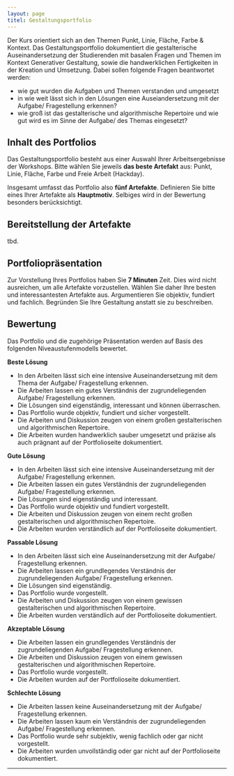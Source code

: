 ```yaml
---
layout: page
titel: Gestaltungsportfolio
---
```


Der Kurs orientiert sich an den Themen Punkt, Linie, Fläche, Farbe & Kontext. Das Gestaltungsportfolio dokumentiert die gestalterische Auseinandersetzung der Studierenden mit basalen Fragen und Themen im Kontext Generativer Gestaltung, sowie die handwerklichen Fertigkeiten in der Kreation und Umsetzung. Dabei sollen folgende Fragen beantwortet werden:

- wie gut wurden die Aufgaben und Themen verstanden und umgesetzt
- in wie weit lässt sich in den Lösungen eine Auseiandersetzung mit der Aufgabe/ Fragestellung erkennen?
- wie groß ist das gestalterische und algorithmische Repertoire und wie gut wird es im Sinne der Aufgabe/ des Themas eingesetzt?

## Inhalt des Portfolios

Das Gestaltungsportfolio besteht aus einer Auswahl Ihrer Arbeitsergebnisse der Workshops. Bitte wählen Sie jeweils **das beste Artefakt** aus: Punkt, Linie, Fläche, Farbe und Freie Arbeit (Hackday).

Insgesamt umfasst das Portfolio also **fünf Artefakte**. Definieren Sie bitte eines Ihrer Artefakte als **Hauptmotiv**. Selbiges wird in der Bewertung besonders berücksichtigt. 

## Bereitstellung der Artefakte
tbd.


## Portfoliopräsentation

Zur Vorstellung Ihres Portfolios haben Sie **7 Minuten** Zeit. Dies wird nicht ausreichen, um alle Artefakte vorzustellen. Wählen Sie daher Ihre besten und interessantesten Artefakte aus. Argumentieren Sie objektiv, fundiert und fachlich. Begründen Sie Ihre Gestaltung anstatt sie zu beschreiben.

## Bewertung

Das Portfolio und die zugehörige Präsentation werden auf Basis des folgenden Niveaustufenmodells bewertet.

**Beste Lösung**
- In den Arbeiten lässt sich eine intensive Auseinandersetzung mit dem Thema der Aufgabe/ Fragestellung erkennen.
- Die Arbeiten lassen ein gutes Verständnis der zugrundeliegenden Aufgabe/ Fragestellung erkennen.
- Die Lösungen sind eigenständig, interessant und können überraschen.
- Das Portfolio wurde objektiv, fundiert und sicher vorgestellt.
- Die Arbeiten und Diskussion zeugen von einem großen gestalterischen und algorithmischen Repertoire.
- Die Arbeiten wurden handwerklich sauber umgesetzt und präzise als auch prägnant auf der Portfolioseite dokumentiert.

**Gute Lösung**
- In den Arbeiten lässt sich eine intensive Auseinandersetzung mit der Aufgabe/ Fragestellung erkennen.
- Die Arbeiten lassen ein gutes Verständnis der zugrundeliegenden Aufgabe/ Fragestellung erkennen.
- Die Lösungen sind eigenständig und interessant.
- Das Portfolio wurde objektiv und fundiert vorgestellt.
- Die Arbeiten und Diskussion zeugen von einem recht großen gestalterischen und algorithmischen Repertoire.
- Die Arbeiten wurden verständlich auf der Portfolioseite dokumentiert.

**Passable Lösung**
- In den Arbeiten lässt sich eine Auseinandersetzung mit der Aufgabe/ Fragestellung erkennen.
- Die Arbeiten lassen ein grundlegendes Verständnis der zugrundeliegenden Aufgabe/ Fragestellung erkennen.
- Die Lösungen sind eigenständig.
- Das Portfolio wurde vorgestellt.
- Die Arbeiten und Diskussion zeugen von einem gewissen gestalterischen und algorithmischen Repertoire.
- Die Arbeiten wurden verständlich auf der Portfolioseite dokumentiert.

**Akzeptable Lösung**
- Die Arbeiten lassen ein grundlegendes Verständnis der zugrundeliegenden Aufgabe/ Fragestellung erkennen.
- Die Arbeiten und Diskussion zeugen von einem gewissen gestalterischen und algorithmischen Repertoire.
- Das Portfolio wurde vorgestellt.
- Die Arbeiten wurden auf der Portfolioseite dokumentiert.

**Schlechte Lösung**
- Die Arbeiten lassen keine Auseinandersetzung mit der Aufgabe/ Fragestellung erkennen.
- Die Arbeiten lassen kaum ein Verständnis der zugrundeliegenden Aufgabe/ Fragestellung erkennen.
- Das Portfolio wurde sehr subjektiv, wenig fachlich oder gar nicht vorgestellt.
- Die Arbeiten wurden unvollständig oder gar nicht auf der Portfolioseite dokumentiert.

--- 
